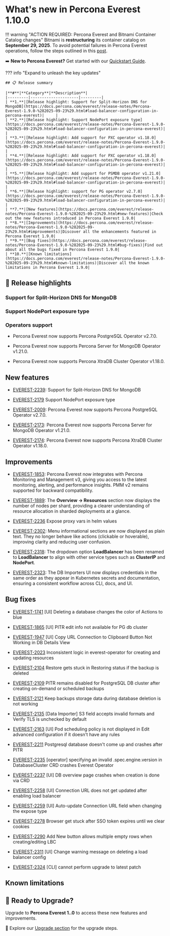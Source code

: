 # What's new in Percona Everest 1.10.0

!!! warning "ACTION REQUIRED: Percona Everest and Bitnami Container Catalog changes"
    Bitnami is **restructuring** its container catalog on **September 29, 2025**. To avoid potential failures in Percona Everest operations, follow the steps outlined in this [post](https://github.com/percona/everest/discussions/1663).

➡️ **New to Percona Everest?** Get started with our [Quickstart Guide](https://docs.percona.com/everest/quick-install.html).

??? info "Expand to unleash the key updates"

    ## 📋 Release summary

    |**#**|**Category**|**Description**|
    |---------|---------------------|---------|
    | **1.**|[Release highlight: Support for Split-Horizon DNS for MongoDB](https://docs.percona.com/everest/release-notes/Percona-Everest-1.9.0-%282025-09-23%29.html#load-balancer-configuration-in-percona-everest)|     |
    | **2.**|[Release highlight: Support NodePort exposure type](https://docs.percona.com/everest/release-notes/Percona-Everest-1.9.0-%282025-09-23%29.html#load-balancer-configuration-in-percona-everest)|     |
    | **3.**|[Release highlight: Add support for PXC operator v1.18.0](https://docs.percona.com/everest/release-notes/Percona-Everest-1.9.0-%282025-09-23%29.html#load-balancer-configuration-in-percona-everest)|     |
    | **4.**|[Release highlight: Add support for PXC operator v1.18.0](https://docs.percona.com/everest/release-notes/Percona-Everest-1.9.0-%282025-09-23%29.html#load-balancer-configuration-in-percona-everest)|     |
    | **5.**|[Release highlight: Add support for PSMDB operator v1.21.0](https://docs.percona.com/everest/release-notes/Percona-Everest-1.9.0-%282025-09-23%29.html#load-balancer-configuration-in-percona-everest)|     |
    | **6.**|[Release highlight: support for PG operator v2.7.0](https://docs.percona.com/everest/release-notes/Percona-Everest-1.9.0-%282025-09-23%29.html#load-balancer-configuration-in-percona-everest)| |
    | **7.**|[New features](https://docs.percona.com/everest/release-notes/Percona-Everest-1.9.0-%282025-09-23%29.html#new-features)|Check out the new features introduced in Percona Everest 1.9.0|
    | **8.**|[Improvements](https://docs.percona.com/everest/release-notes/Percona-Everest-1.9.0-%282025-09-23%29.html#improvements)|Discover all the enhancements featured in Percona Everest 1.9.0|
    | **9.**|[Bug fixes](https://docs.percona.com/everest/release-notes/Percona-Everest-1.9.0-%282025-09-23%29.html#bug-fixes)|Find out about all the bugs fixed in Percona Everest 1.9.0|
    | **10.**|[Known limitations](https://docs.percona.com/everest/release-notes/Percona-Everest-1.9.0-%282025-09-23%29.html#known-limitations)|Discover all the known limitations in Percona Everest 1.9.0|


## 🌟 Release highlights


### Support for Split-Horizon DNS for MongoDB

### Support NodePort exposure type

### Operators support

- Percona Everest now supports Percona PostgreSQL Operator v2.7.0.

- Percona Everest now supports Percona Server for MongoDB Operator v1.21.0.

- Percona Everest now supports Percona XtraDB Cluster Operator v1.18.0.


## New features

- [EVEREST-2239](https://perconadev.atlassian.net/browse/EVEREST-2239): Support for Split-Horizon DNS for MongoDB

- [EVEREST-2179](https://perconadev.atlassian.net/browse/EVEREST-2179) Support NodePort exposure type

- [EVEREST-2009](https://perconadev.atlassian.net/browse/EVEREST-2009): Percona Everest now supports Percona PostgreSQL Operator v2.7.0.
- [EVEREST-2173](https://perconadev.atlassian.net/browse/EVEREST-2173): Percona Everest now supports Percona Server for MongoDB Operator v1.21.0.

- [EVEREST-2174](https://perconadev.atlassian.net/browse/EVEREST-2174): Percona Everest now supports Percona XtraDB Cluster Operator v1.18.0.


## Improvements

- [EVEREST-1853](https://perconadev.atlassian.net/browse/EVEREST-1853): Percona Everest now integrates with Percona Monitoring and Management v3, giving you access to the latest monitoring, alerting, and performance insights. PMM v2 remains supported for backward compatibility.

- [EVEREST-1889](https://perconadev.atlassian.net/browse/EVEREST-1889): The **Overview → Resources** section now displays the number of nodes per shard, providing a clearer understanding of resource allocation in sharded deployments at a glance.


- [EVEREST-2236](https://perconadev.atlassian.net/browse/EVEREST-2236) Expose proxy vars in helm values

- [EVEREST-2302](https://perconadev.atlassian.net/browse/EVEREST-2302): Menu informational sections are now displayed as plain text. They no longer behave like actions (clickable or hoverable), improving clarity and reducing user confusion.

- [EVEREST-2318](https://perconadev.atlassian.net/browse/EVEREST-2318): The dropdown option **LoadBalancer** has been renamed to **LoadBalancer** to align with other service types such as **ClusterIP** and **NodePort**.

- [EVEREST-2323](https://perconadev.atlassian.net/browse/EVEREST-2323): The DB Importers UI now displays credentials in the same order as they appear in Kubernetes secrets and documentation, ensuring a consistent workflow across CLI, docs, and UI.


## Bug fixes

- [EVEREST-1741](https://perconadev.atlassian.net/browse/EVEREST-1741) \[UI\] Deleting a database changes the color of Actions to blue

- [EVEREST-1865](https://perconadev.atlassian.net/browse/EVEREST-1865) \[UI\] PITR edit info not available for PG db cluster

- [EVEREST-1947](https://perconadev.atlassian.net/browse/EVEREST-1947) \[UI\] Copy URL Connection to Clipboard Button Not Working in DB Details View

- [EVEREST-2023](https://perconadev.atlassian.net/browse/EVEREST-2023) Inconsistent logic in everest-operator for creating and updating resources

- [EVEREST-2104](https://perconadev.atlassian.net/browse/EVEREST-2104) Restore gets stuck in Restoring status if the backup is deleted

- [EVEREST-2109](https://perconadev.atlassian.net/browse/EVEREST-2109) PITR remains disabled for PostgreSQL DB cluster after creating on-demand or scheduled backups

- [EVEREST-2121](https://perconadev.atlassian.net/browse/EVEREST-2121) Keep backups storage data during database deletion is not working

- [EVEREST-2135](https://perconadev.atlassian.net/browse/EVEREST-2135) \[Data Importer\] S3 field accepts invalid formats and Verify TLS is unchecked by default

- [EVEREST-2163](https://perconadev.atlassian.net/browse/EVEREST-2163) \[UI\] Pod scheduling policy is not displayed in Edit advanced configuration if it doesn't have any rules

- [EVEREST-2211](https://perconadev.atlassian.net/browse/EVEREST-2211) Postgresql database doesn't come up and crashes after PITR

- [EVEREST-2235](https://perconadev.atlassian.net/browse/EVEREST-2235) \[operator\] specifying an invalid .spec.engine.version in DatabaseCluster CRD crashes Everest Operator

- [EVEREST-2237](https://perconadev.atlassian.net/browse/EVEREST-2237) \[UI\] DB overview page crashes when creation is done via CRD

- [EVEREST-2258](https://perconadev.atlassian.net/browse/EVEREST-2258) \[UI\] Connection URL does not get updated after enabling load balancer

- [EVEREST-2259](https://perconadev.atlassian.net/browse/EVEREST-2259) \[UI\] Auto-update Connection URL field when changing the expose type

- [EVEREST-2278](https://perconadev.atlassian.net/browse/EVEREST-2278) Browser get stuck after SSO token expires until we clear cookies

- [EVEREST-2290](https://perconadev.atlassian.net/browse/EVEREST-2290) Add New button allows multiple empty rows when creating/editing LBC

- [EVEREST-2311](https://perconadev.atlassian.net/browse/EVEREST-2311) \[UI\] Change warning message on deleting a load balancer config

- [EVEREST-2324](https://perconadev.atlassian.net/browse/EVEREST-2324) \[CLI\] cannot perform upgrade to latest patch


## Known limitations


## 🚀 Ready to Upgrade?

Upgrade to **Percona Everest 1..0** to access these new features and improvements.

📖 Explore our [Upgrade section](https://docs.percona.com/everest/upgrade/upgrade_with_helm.html) for the upgrade steps.